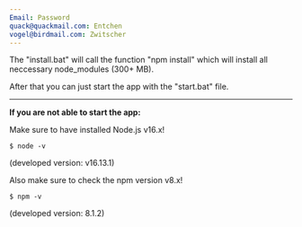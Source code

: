 ```yaml
---
Email: Password
quack@quackmail.com: Entchen
vogel@birdmail.com: Zwitscher
---
```



The "install.bat" will call the function "npm install" which will install all neccessary node_modules (300+ MB).

After that you can just start the app with the "start.bat" file.

------

**If you are not able to start the app:**

Make sure to have installed Node.js v16.x!

```$ node -v```

(developed version: v16.13.1)

Also make sure to check the npm version v8.x!

```$ npm -v```

(developed version: 8.1.2)

